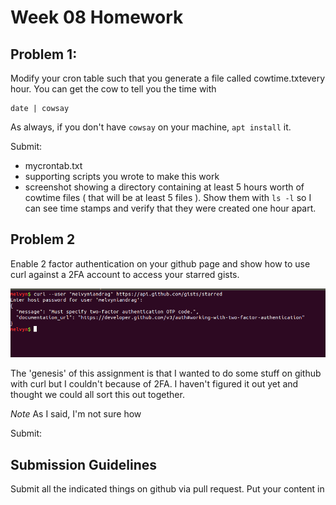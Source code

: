 # Week 08 Homework

## Problem 1:
Modify your cron table such that you generate a file called cowtime.txtevery hour. You can get the cow to tell you the time with

```
date | cowsay
``` 

As always, if you don't have `cowsay` on your machine, `apt install` it.

Submit:
* mycrontab.txt
* supporting scripts you wrote to make this work
* screenshot showing a directory containing at least 5 hours worth of cowtime files ( that will be at least 5 files ). Show them with `ls -l` so I can see time stamps and verify that they were created one hour apart.

## Problem 2
Enable 2 factor authentication on your github page and show how to use curl against a 2FA account to access your starred gists.

![Access Denied](need2FA.png)

The 'genesis' of this assignment is that I wanted to do some stuff on github with curl but I couldn't because of 2FA. I haven't figured it out yet and thought we could all sort this out together.

*Note* As I said, I'm not sure how 

Submit:

## Submission Guidelines

Submit all the indicated things on github via pull request. Put your content in 
